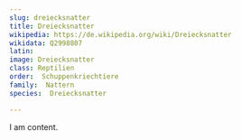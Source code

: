 ```yaml
---
slug: dreiecksnatter
title: Dreiecksnatter 
wikipedia: https://de.wikipedia.org/wiki/Dreiecksnatter
wikidata: Q2998807
latin:
image: Dreiecksnatter 
class: Reptilien
order:  Schuppenkriechtiere
family:  Nattern
species:  Dreiecksnatter 

---
```


I am content.
